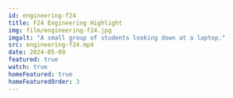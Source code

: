 ```yaml
---
id: engineering-f24
title: F24 Engineering Highlight
img: film/engineering-f24.jpg
imgalt: "A small group of students looking down at a laptop."
src: engineering-f24.mp4
date: 2024-05-09
featured: true
watch: true
homeFeatured: true
homeFeaturedOrder: 3
---
```

